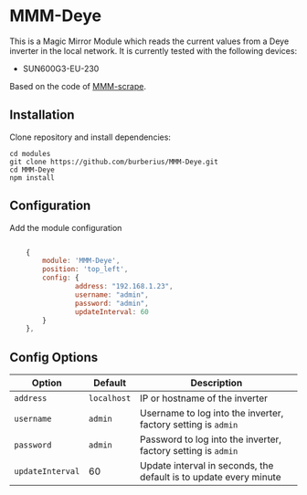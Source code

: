 # MMM-Deye

This is a Magic Mirror Module which reads the current values from a Deye inverter in the local network.
It is currently tested with the following devices:
* SUN600G3-EU-230

Based on the code of [MMM-scrape](https://github.com/anyhow/MMM-scrape).

## Installation

Clone repository and install dependencies:
```shell
cd modules
git clone https://github.com/burberius/MMM-Deye.git
cd MMM-Deye
npm install
```

## Configuration
Add the module configuration
```javascript

    {
        module: 'MMM-Deye',
        position: 'top_left',
        config: {
                address: "192.168.1.23",
                username: "admin",
                password: "admin",
                updateInterval: 60
        }
    },

```


## Config Options

| **Option** | **Default** | **Description**                                                                 |
|------------|-----|---------------------------------------------------------------------------------|
| `address`  | `localhost` | IP or hostname of the inverter                                                  |
| `username` | `admin` | Username to log into the inverter, factory setting is `admin`
| `password` | `admin` | Password to log into the inverter, factory setting is `admin`
| `updateInterval` | 60 | Update interval in seconds, the default is to update every minute
